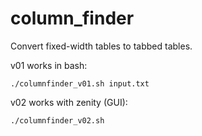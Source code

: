 # column_finder

Convert fixed-width tables to tabbed tables.

v01 works in bash:

```./columnfinder_v01.sh input.txt```

v02 works with zenity (GUI):

```./columnfinder_v02.sh```
